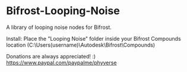 # Bifrost-Looping-Noise
A library of looping noise nodes for Bifrost.

Install: Place the "Looping Noise" folder inside your Bifrost Compounds location (C:\Users(username)\Autodesk\Bifrost\Compounds)

Donations are always appreciated! :) https://www.paypal.com/paypalme/phyverse
